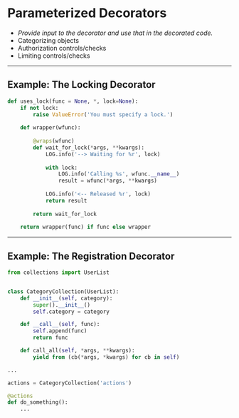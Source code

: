 # Parameterized Decorators

- *Provide input to the decorator and use that in the decorated code.*
- Categorizing objects
- Authorization controls/checks
- Limiting controls/checks

---

## Example: The Locking Decorator

```python
def uses_lock(func = None, *, lock=None):
    if not lock:
        raise ValueError('You must specify a lock.')
    
    def wrapper(wfunc):
        
        @wraps(wfunc)
        def wait_for_lock(*args, **kwargs):
            LOG.info('--> Waiting for %r', lock)
            
            with lock:
                LOG.info('Calling %s', wfunc.__name__)
                result = wfunc(*args, **kwargs)
            
            LOG.info('<-- Released %r', lock)
            return result
        
        return wait_for_lock
    
    return wrapper(func) if func else wrapper

```
---

## Example: The Registration Decorator

```python
from collections import UserList


class CategoryCollection(UserList):
    def __init__(self, category):
        super().__init__()
        self.category = category

    def __call__(self, func):
        self.append(func)
        return func

    def call_all(self, *args, **kwargs):
        yield from (cb(*args, *kwargs) for cb in self)

...

actions = CategoryCollection('actions')

@actions
def do_something():
    ...
```
